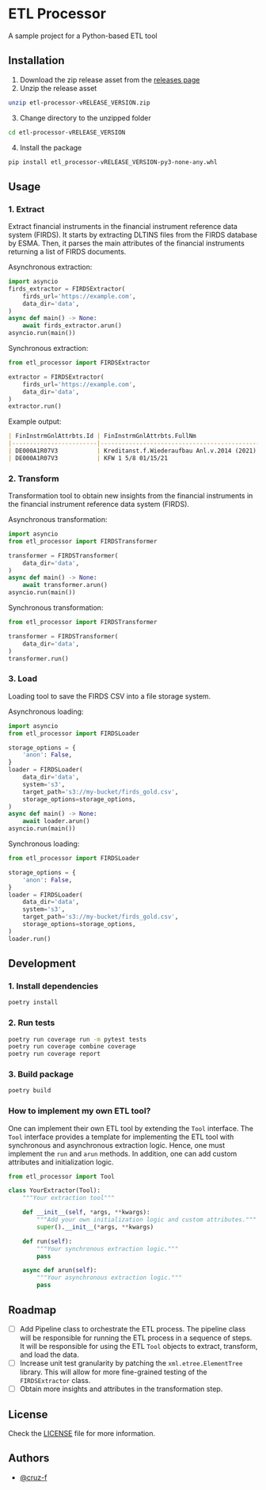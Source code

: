 # ETL Processor

A sample project for a Python-based ETL tool

## Installation

1. Download the zip release asset from the [releases page](https://github.com/cruz-f/etl-processor/releases)
2. Unzip the release asset

```sh
unzip etl-processor-vRELEASE_VERSION.zip
```

3. Change directory to the unzipped folder

```sh
cd etl-processor-vRELEASE_VERSION
```

4. Install the package

```sh
pip install etl_processor-vRELEASE_VERSION-py3-none-any.whl
```

## Usage

### 1. Extract

Extract financial instruments in the financial instrument reference data system (FIRDS). It starts by extracting DLTINS files from the FIRDS database by ESMA. Then, it parses the main attributes of the financial instruments returning a list of FIRDS documents.

Asynchronous extraction:

```python
import asyncio
firds_extractor = FIRDSExtractor(
    firds_url='https://example.com',
    data_dir='data',
)
async def main() -> None:
    await firds_extractor.arun()
asyncio.run(main())
```

Synchronous extraction:

```python
from etl_processor import FIRDSExtractor

extractor = FIRDSExtractor(
    firds_url='https://example.com',
    data_dir='data',
)
extractor.run()
```

Example output:

```md
| FinInstrmGnlAttrbts.Id | FinInstrmGnlAttrbts.FullNm                  | FinInstrmGnlAttrbts.ClssfctnTp | FinInstrmGnlAttrbts.CmmdtyDerivInd | FinInstrmGnlAttrbts.NtnlCcy | Issr                  |
|------------------------|---------------------------------------------|-------------------------------|-----------------------------------|----------------------------|-----------------------|
| DE000A1R07V3           | Kreditanst.f.Wiederaufbau Anl.v.2014 (2021) | DBFTFB                        | False                             | EUR                        | 549300GDPG70E3MBBU98  |
| DE000A1R07V3           | KFW 1 5/8 01/15/21                          | DBFTFB                        | False                             | EUR                        | 549300GDPG70E3MBBU98  |
```

### 2. Transform

Transformation tool to obtain new insights from the financial instruments in the financial instrument reference data system (FIRDS).

Asynchronous transformation:

```python
import asyncio
from etl_processor import FIRDSTransformer

transformer = FIRDSTransformer(
    data_dir='data',
)
async def main() -> None:
    await transformer.arun()
asyncio.run(main())
```

Synchronous transformation:

```python
from etl_processor import FIRDSTransformer

transformer = FIRDSTransformer(
    data_dir='data',
)
transformer.run()
```

### 3. Load

Loading tool to save the FIRDS CSV into a file storage system.

Asynchronous loading:

```python
import asyncio
from etl_processor import FIRDSLoader

storage_options = {
    'anon': False,
}
loader = FIRDSLoader(
    data_dir='data',
    system='s3',
    target_path='s3://my-bucket/firds_gold.csv',
    storage_options=storage_options,
)
async def main() -> None:
    await loader.arun()
asyncio.run(main())
```

Synchronous loading:

```python
from etl_processor import FIRDSLoader

storage_options = {
    'anon': False,
}
loader = FIRDSLoader(
    data_dir='data',
    system='s3',
    target_path='s3://my-bucket/firds_gold.csv',
    storage_options=storage_options,
)
loader.run()
```

## Development

### 1. Install dependencies

```sh
poetry install
```

### 2. Run tests

```sh
poetry run coverage run -m pytest tests
poetry run coverage combine coverage
poetry run coverage report
```

### 3. Build package

```sh
poetry build
```

### How to implement my own ETL tool?

One can implement their own ETL tool by extending the `Tool` interface. The `Tool` interface provides a template for implementing the ETL tool with synchronous and asynchronous extraction logic. Hence, one must implement the `run` and `arun` methods. In addition, one can add custom attributes and initialization logic.

```python
from etl_processor import Tool

class YourExtractor(Tool):
    """Your extraction tool"""

    def __init__(self, *args, **kwargs):
        """Add your own initialization logic and custom attributes."""
        super().__init__(*args, **kwargs)

    def run(self):
        """Your synchronous extraction logic."""
        pass

    async def arun(self):
        """Your asynchronous extraction logic."""
        pass

```

## Roadmap

- [ ] Add Pipeline class to orchestrate the ETL process. The pipeline class will be responsible for running the ETL process in a sequence of steps. It will be responsible for using the ETL `Tool` objects to extract, transform, and load the data.
- [ ] Increase unit test granularity by patching the `xml.etree.ElementTree` library. This will allow for more fine-grained testing of the `FIRDSExtractor` class.
- [ ] Obtain more insights and attributes in the transformation step.

## License

Check the [LICENSE](LICENSE) file for more information.

## Authors

- [@cruz-f](https://github.com/cruz-f)
